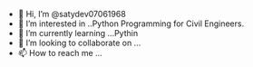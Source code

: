 - 👋 Hi, I’m @satydev07061968
- 👀 I’m interested in ..Python Programming for Civil Engineers.
- 🌱 I’m currently learning ...Pythin
- 💞️ I’m looking to collaborate on ...
- 📫 How to reach me ...

<!---
satydev07061968/satydev07061968 is a ✨ special ✨ repository because its `README.md` (this file) appears on your GitHub profile.
You can click the Preview link to take a look at your changes.
--->
